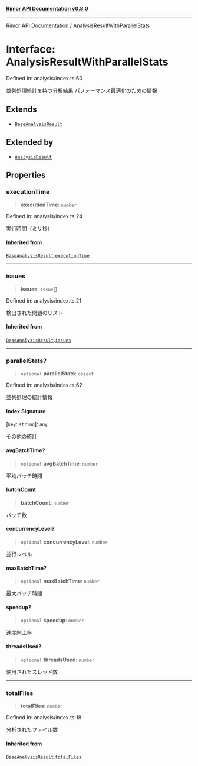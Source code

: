 [**Rimor API Documentation v0.8.0**](../README.md)

***

[Rimor API Documentation](../globals.md) / AnalysisResultWithParallelStats

# Interface: AnalysisResultWithParallelStats

Defined in: analysis/index.ts:60

並列処理統計を持つ分析結果
パフォーマンス最適化のための情報

## Extends

- [`BaseAnalysisResult`](BaseAnalysisResult.md)

## Extended by

- [`AnalysisResult`](AnalysisResult.md)

## Properties

### executionTime

> **executionTime**: `number`

Defined in: analysis/index.ts:24

実行時間（ミリ秒）

#### Inherited from

[`BaseAnalysisResult`](BaseAnalysisResult.md).[`executionTime`](BaseAnalysisResult.md#executiontime)

***

### issues

> **issues**: `Issue`[]

Defined in: analysis/index.ts:21

検出された問題のリスト

#### Inherited from

[`BaseAnalysisResult`](BaseAnalysisResult.md).[`issues`](BaseAnalysisResult.md#issues)

***

### parallelStats?

> `optional` **parallelStats**: `object`

Defined in: analysis/index.ts:62

並列処理の統計情報

#### Index Signature

\[`key`: `string`\]: `any`

その他の統計

#### avgBatchTime?

> `optional` **avgBatchTime**: `number`

平均バッチ時間

#### batchCount

> **batchCount**: `number`

バッチ数

#### concurrencyLevel?

> `optional` **concurrencyLevel**: `number`

並行レベル

#### maxBatchTime?

> `optional` **maxBatchTime**: `number`

最大バッチ時間

#### speedup?

> `optional` **speedup**: `number`

速度向上率

#### threadsUsed?

> `optional` **threadsUsed**: `number`

使用されたスレッド数

***

### totalFiles

> **totalFiles**: `number`

Defined in: analysis/index.ts:18

分析されたファイル数

#### Inherited from

[`BaseAnalysisResult`](BaseAnalysisResult.md).[`totalFiles`](BaseAnalysisResult.md#totalfiles)
